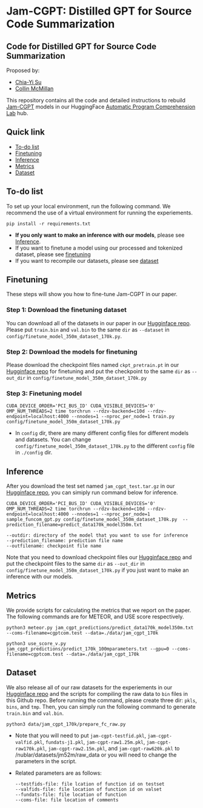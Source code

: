 # Jam-CGPT: Distilled GPT for Source Code Summarization

## Code for Distilled GPT for Source Code Summarization

Proposed by:
- [Chia-Yi Su](https://chiayisu.github.io/)
- [Collin McMillan](https://sdf.org/~cmc/)

This repository contains all the code and detailed instructions to rebuild [Jam-CGPT](https://huggingface.co/apcl/Jam-CGPT) models in our HuggingFace [Automatic Program Comprehension Lab](https://huggingface.co/apcl) hub.

## Quick link
- [To-do list](#to-do-list)
- [Finetuning](#finetuning)
- [Inference](#inference)
- [Metrics](#metrics)
- [Dataset](#dataset)


## To-do list

To set up your local environment, run the following command. We recommend the use of a virtual environment for running the experiements.
```
pip install -r requirements.txt
``` 

- **If you only want to make an inference with our models**, please see [Inference](#inference).
- If you want to finetune a model using our processed and tokenized dataset, please see [finetuning](#finetuning)
- If you want to recompile our datasets, please see [dataset](#dataset)

## Finetuning 
These steps will show you how to fine-tune Jam-CGPT in our paper.

### Step 1: Download the finetuning dataset

You can download all of the datasets in our paper in our [Hugginface repo](https://huggingface.co/datasets/apcl/Jam-CGPT/tree/main). Please put ``train.bin`` and  ``val.bin`` to the same ``dir`` as ``--dataset`` in ``config/finetune_model_350m_dataset_170k.py``. 

### Step 2: Download the models for finetuning

Please download the checkpoint files named ``ckpt_pretrain.pt`` in our [Hugginface repo](https://huggingface.co/apcl/Jam-CGPT/tree/main) for finetuning and put the checkpoint to the same  ``dir`` as ``--out_dir`` in ``config/finetune_model_350m_dataset_170k.py``

### Step 3: Finetuning model

```
CUDA_DEVICE_ORDER='PCI_BUS_ID' CUDA_VISIBLE_DEVICES='0' OMP_NUM_THREADS=2 time torchrun --rdzv-backend=c10d --rdzv-endpoint=localhost:4000 --nnodes=1 --nproc_per_node=1 train.py config/finetune_model_350m_dataset_170k.py 
``` 
- In ``config`` dir, there are many different config files for different models and datasets. You can change ``config/finetune_model_350m_dataset_170k.py`` to the different ``config`` file in ``./config`` dir.


## Inference
After you download the test set named ``jam_cgpt_test.tar.gz`` in our [Hugginface repo](https://huggingface.co/datasets/apcl/Jam-CGPT/tree/main), you can simiply run command below for inference.

```
CUDA_DEVICE_ORDER='PCI_BUS_ID' CUDA_VISIBLE_DEVICES='0' OMP_NUM_THREADS=2 time torchrun --rdzv-backend=c10d --rdzv-endpoint=localhost:4000 --nnodes=1 --nproc_per_node=1 sample_funcom_gpt.py config/finetune_model_350m_dataset_170k.py  --prediction_filename=predict_data170k_model350m.txt
```
    --outdir: directory of the model that you want to use for inference
    --prediction_filename: prediction file name 
    --outfilename: checkpoint file name
    
Note that you need to download checkpoint files our [Hugginface repo](https://huggingface.co/apcl/Jam-CGPT/tree/main) and put the checkpoint files to the same  ``dir`` as ``--out_dir`` in ``config/finetune_model_350m_dataset_170k.py`` if you just want to make an inference with our models.

## Metrics
We provide scripts for calculating the metrics that we report on the paper. The following commands are for METEOR, and USE score respectively.
```
python3 meteor.py jam_cgpt_predictions/predict_data170k_model350m.txt --coms-filename=cgptcom.test --data=./data/jam_cgpt_170k
```
```
python3 use_score_v.py jam_cgpt_predictions/predict_170k_100mparameters.txt --gpu=0 --coms-filename=cgptcom.test --data=./data/jam_cgpt_170k
```

## Dataset

We also release all of our raw datasets for the experiements in our [Hugginface repo](https://huggingface.co/datasets/apcl/Jam-CGPT/tree/main) and the scripts for compiling the raw data to ``bin`` files in this Github repo. Before running the command, please create three dir: ``pkls``, ``bins``, and ``tmp``. Then, you can simply run the following command to generate ``train.bin`` and ``val.bin``.

```
python3 data/jam_cgpt_170k/prepare_fc_raw.py
```
- Note that you will need to put ``jam-cgpt-testfid.pkl``, ``jam-cgpt-valfid.pkl``, ``fundats-j1.pkl``, ``jam-cgpt-raw1.25m.pkl``, ``jam-cgpt-raw170k.pkl``, ``jam-cgpt-raw2.15m.pkl``, and ``jam-cgpt-raw620k.pkl`` to /nublar/datasets/jm52m/raw_data or you will need to change the parameters in the script.
- Related parameters are as follows:
  
      --testfids-file: file lcation of function id on testset
      --valfids-file: file location of function id on valset
      --fundats-file: file location of function
      --coms-file: file location of comments
  

